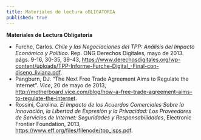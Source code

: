 ```yaml
---
title: Materiales de lectura oBLIGATORIA
published: true
---
```


**Materiales de Lectura Obligatoria**
<ul><li> Furche, Carlos. <i>Chile y las Negociaciones del TPP: Análisis del Impacto Económico y Político</i>. Rep. ONG Derechos Digitales, mayo de 2013. págs. 9-16, 30-35, 39-43, <a href="https://www.derechosdigitales.org/wp-content/uploads/TPP-Informe-Furche-Digital_-Final-con-diseno_liviana.pdf" target="_blank">https://www.derechosdigitales.org/wp-content/uploads/TPP-Informe-Furche-Digital_-Final-con-diseno_liviana.pdf</a>.</li>

<li>Pangburn, DJ. “The Next Free Trade Agreement Aims to Regulate the Internet”. <i>Vice</i>, 20 de mayo de 2013, <a href="http://motherboard.vice.com/blog/how-a-free-trade-agreement-aims-to-regulate-the-internet" target="_blank">http://motherboard.vice.com/blog/how-a-free-trade-agreement-aims-to-regulate-the-internet</a>.</li>

<li>Rossini, Carolina. <i>El Impacto de los Acuerdos Comerciales Sobre la Innovación, la Libertad de Expresión y la Privacidad: Los Proveedores de Servicios de Internet: Seguridades y Responsabilidades</i>, Electronic Frontier Foundation, 2013, <a href="https://www.eff.org/files/filenode/tpp_isps.pdf" target="_blank">https://www.eff.org/files/filenode/tpp_isps.pdf</a>. </li></ul>
